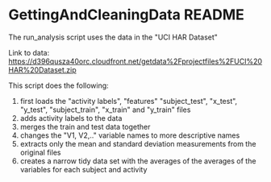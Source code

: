 GettingAndCleaningData README
========================================================

The run_analysis script uses the data in the "UCI HAR Dataset"

Link to data: https://d396qusza40orc.cloudfront.net/getdata%2Fprojectfiles%2FUCI%20HAR%20Dataset.zip

This script does the following: 

1. first loads the "activity labels", "features" "subject_test", "x_test",  "y_test", "subject_train", "x_train" and "y_train" files
2. adds activity labels to the data
3. merges the train and test data together
4. changes the "V1, V2,.." variable names to more descriptive names
5. extracts only the mean and standard deviation measurements from the original files
6. creates a narrow tidy data set with the averages of the averages of the variables for each subject and activity
